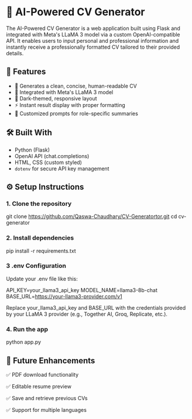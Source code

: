 # 🧠 AI-Powered CV Generator

The AI-Powered CV Generator is a web application built using Flask and integrated with Meta's LLaMA 3 model via a custom OpenAI-compatible API. It enables users to input personal and professional information and instantly receive a professionally formatted CV tailored to their provided details.

## 🚀 Features

- 📄 Generates a clean, concise, human-readable CV
- 🤖 Integrated with Meta's LLaMA 3 model
- 🎨 Dark-themed, responsive layout
- ⚡ Instant result display with proper formatting
- 💬 Customized prompts for role-specific summaries

## 🛠️ Built With

- Python (Flask)
- OpenAI API (chat.completions)
- HTML, CSS (custom styled)
- `dotenv` for secure API key management


## ⚙️ Setup Instructions

### 1. Clone the repository

git clone https://github.com/Qaswa-Chaudhary/CV-Generatortor.git
cd cv-generator

### 2. Install dependencies

pip install -r requirements.txt

### 3 .env Configuration
Update your .env file like this:

API_KEY=your_llama3_api_key
MODEL_NAME=llama3-8b-chat
BASE_URL=https://your-llama3-provider.com/v1

Replace your_llama3_api_key and BASE_URL with the credentials provided by your LLaMA 3 provider (e.g., Together AI, Groq, Replicate, etc.).

### 4. Run the app

python app.py

## 🔮 Future Enhancements
✅ PDF download functionality

✅ Editable resume preview

✅ Save and retrieve previous CVs

✅ Support for multiple languages

